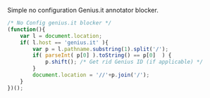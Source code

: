 Simple no configuration Genius.it annotator blocker.

```javascript
/* No Config genius.it blocker */
(function(){
	var l = document.location;
	if( l.host == 'genius.it' ){
		var p = l.pathname.substring(1).split('/');
		if( parseInt( p[0] ).toString() == p[0]  ) {
			p.shift(); /* Get rid Genius ID (if applicable) */
		}
		document.location = '//'+p.join('/');
	}
})();
```
